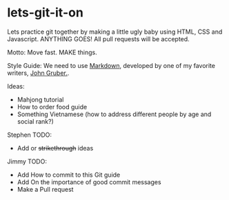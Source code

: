 # lets-git-it-on
Lets practice git together by making a little ugly baby using HTML, CSS and Javascript. ANYTHING GOES! All pull requests will be accepted.

Motto: Move fast. MAKE things.

Style Guide: We need to use [Markdown](https://github.com/adam-p/markdown-here/wiki/Markdown-Cheatsheet#links), developed by one of my favorite writers, [John Gruber.](https://daringfireball.net/).

Ideas:
  * Mahjong tutorial
  * How to order food guide
  * Something Vietnamese (how to address different people by age and social rank?)

Stephen TODO:
  * Add or ~~strikethrough~~ ideas

Jimmy TODO:
  * Add How to commit to this Git guide
  * Add On the importance of good commit messages
  * Make a Pull request
